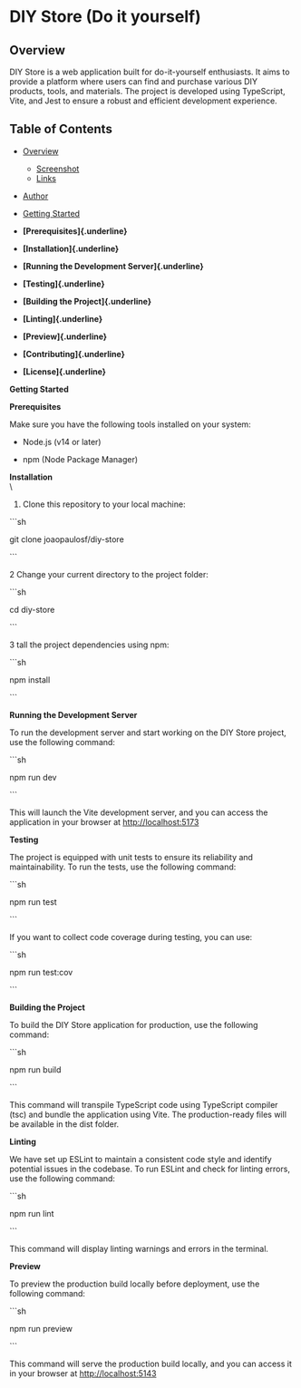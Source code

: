 # DIY Store (Do it yourself)

## Overview

DIY Store is a web application built for do-it-yourself enthusiasts. It
aims to provide a platform where users can find and purchase various DIY
products, tools, and materials. The project is developed using
TypeScript, Vite, and Jest to ensure a robust and efficient development
experience.

## Table of Contents

- [Overview](#overview)
  - [Screenshot](#screenshot)
  - [Links](#links)
- [Author](#author)

- [Getting Started](#getting-started)

-   **[Prerequisites]{.underline}**

-   **[Installation]{.underline}**

-   **[Running the Development Server]{.underline}**

-   **[Testing]{.underline}**

-   **[Building the Project]{.underline}**

-   **[Linting]{.underline}**

-   **[Preview]{.underline}**

-   **[Contributing]{.underline}**

-   **[License]{.underline}**

**Getting Started**

**Prerequisites**

Make sure you have the following tools installed on your system:

-   Node.js (v14 or later)

-   npm (Node Package Manager)

**Installation**\
\
1. Clone this repository to your local machine:

\`\`\`sh

git clone joaopaulosf/diy-store

\`\`\`

2 Change your current directory to the project folder:

\`\`\`sh

cd diy-store

\`\`\`

3 tall the project dependencies using npm:

\`\`\`sh

npm install

\`\`\`

**Running the Development Server**

To run the development server and start working on the DIY Store
project, use the following command:

\`\`\`sh

npm run dev

\`\`\`

This will launch the Vite development server, and you can access the
application in your browser at
[http://localhost:5173](http://localhost:5173/)

**Testing**

The project is equipped with unit tests to ensure its reliability and
maintainability. To run the tests, use the following command:

\`\`\`sh

npm run test

\`\`\`

If you want to collect code coverage during testing, you can use:

\`\`\`sh

npm run test:cov

\`\`\`

**Building the Project**

To build the DIY Store application for production, use the following
command:

\`\`\`sh

npm run build

\`\`\`

This command will transpile TypeScript code using TypeScript compiler
(tsc) and bundle the application using Vite. The production-ready files
will be available in the dist folder.

**Linting**

We have set up ESLint to maintain a consistent code style and identify
potential issues in the codebase. To run ESLint and check for linting
errors, use the following command:

\`\`\`sh

npm run lint

\`\`\`

This command will display linting warnings and errors in the terminal.

**Preview**

To preview the production build locally before deployment, use the
following command:

\`\`\`sh

npm run preview

\`\`\`

This command will serve the production build locally, and you can access
it in your browser at [http://localhost:5143](http://localhost:5143/)
